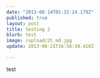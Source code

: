 ```yaml
---
date: "2013-08-14T01:32:24.178Z"
published: true
layout: post
title: testing 2
blurb: test
image: /upload/2t_md.jpg
update: 2013-08-21T16:56:50.410Z

---
```


test
